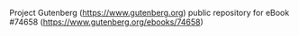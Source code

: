 Project Gutenberg (https://www.gutenberg.org) public repository for
eBook #74658 (https://www.gutenberg.org/ebooks/74658)
